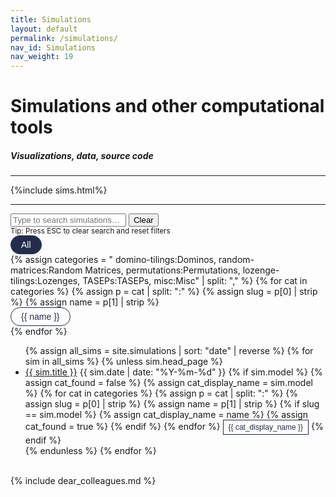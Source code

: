 ```yaml
---
title: Simulations
layout: default
permalink: /simulations/
nav_id: Simulations
nav_weight: 19
---
```


<script defer src="{{ '/assets/js/simulations-search.js' | relative_url }}"></script>

<!-- Container for the entire page content -->
<div class="container mb-5">

<h1 class="my-4">Simulations and other computational tools</h1>
<h5 class="mb-3">Visualizations, data, source code</h5>

<hr>

{%include sims.html%}



<hr>


<!-- Search bar -->
<div id="sim-search-group" class="input-group mb-4">
  <span class="input-group-text" id="sim-search-label">
    <i class="bi bi-search"></i>
  </span>
  <input type="text"
         id="sim-search-input"
         class="form-control"
         placeholder="Type to search simulations…"
         aria-label="Search simulations"
         aria-describedby="sim-search-label">
  <button class="btn btn-outline-secondary" id="sim-search-clear" type="button">Clear</button>
</div>
<small class="text-muted d-none d-md-block mb-3" style="margin-top: -1.5rem;">Tip: Press ESC to clear search and reset filters</small>

<!-- Category buttons -->
<div id="sim-cat-buttons" class="row g-2 mb-4">
  <div class="col-auto">
    <button type="button"
            class="btn btn-sm category-btn active text-nowrap"
            data-category="all">
      All
    </button>
  </div>
  {% assign categories = "
        domino-tilings:Dominos,
        random-matrices:Random Matrices,
        permutations:Permutations,
        lozenge-tilings:Lozenges,
        TASEPs:TASEPs,
        misc:Misc" | split: "," %}
  {% for cat in categories %}
    {% assign p = cat | split: ":" %}
    {% assign slug = p[0] | strip %}
    {% assign name = p[1] | strip %}
    <div class="col-auto">
      <button type="button"
              class="btn btn-sm category-btn text-nowrap"
              data-category="{{ slug }}">
        {{ name }}
      </button>
    </div>
  {% endfor %}
</div>

<!-- Complete simulations list -->
<ul id="simulations-list" class="list-group list-group-flush">
  {% assign all_sims = site.simulations | sort: "date" | reverse %}
  {% for sim in all_sims %}
    {% unless sim.head_page %}
    <li class="list-group-item d-flex justify-content-between align-items-center"
        data-title="{{ sim.title | downcase | escape }}"
        data-category="{{ sim.model | default: 'uncategorised' }}">
      <div>
        <a href="{{ sim.url }}" class="fw-bold">{{ sim.title }}</a>
        <span class="text-muted ms-2">{{ sim.date | date: "%Y-%m-%d" }}</span>
        {% if sim.model %}
          {% assign cat_found = false %}
          {% assign cat_display_name = sim.model %}
          {% for cat in categories %}
            {% assign p = cat | split: ":" %}
            {% assign slug = p[0] | strip %}
            {% assign name = p[1] | strip %}
            {% if slug == sim.model %}
              {% assign cat_display_name = name %}
              {% assign cat_found = true %}
            {% endif %}
          {% endfor %}
          <button type="button"
                  class="badge badge-outline-uva ms-2 clickable-tag"
                  data-category="{{ sim.model }}"
                  style="border: 1px solid #232D4B; cursor: pointer;">
            {{ cat_display_name }}
          </button>
        {% endif %}
      </div>
    </li>
    {% endunless %}
  {% endfor %}
</ul>
<!-- =========================================================== -->

<br>
{% include dear_colleagues.md %}

<style>
/* Category filter buttons */
.category-btn {
  color: #232D4B; /* UVA Blue */
  background-color: transparent;
  border: 1px solid #232D4B;
  padding: 0.375rem 1rem;
  font-size: 0.875rem;
  font-weight: 500;
  border-radius: 2rem;
  transition: all 0.2s ease;
}

.category-btn:hover {
  color: #fff;
  background-color: #232D4B;
  border-color: #232D4B;
  transform: translateY(-1px);
  box-shadow: 0 2px 4px rgba(35, 45, 75, 0.15);
}

.category-btn.active {
  color: #fff;
  background-color: #232D4B; /* UVA Blue */
  border-color: #232D4B;
  box-shadow: 0 2px 4px rgba(35, 45, 75, 0.15);
}

/* Model type badges */
.badge-outline-uva {
  color: #232D4B; /* UVA Blue */
  background-color: transparent;
  border: 1px solid #232D4B;
  font-weight: normal;
  padding: 0.25rem 0.5rem;
  font-size: 0.75rem;
  transition: all 0.2s ease;
}

.badge-outline-uva:hover {
  color: #fff;
  background-color: #232D4B;
  transform: translateY(-1px);
}

/* Responsive spacing for small screens */
@media (max-width: 576px) {
  #sim-cat-buttons {
    gap: 0.5rem !important;
  }
  .category-btn {
    padding: 0.25rem 0.75rem;
    font-size: 0.8125rem;
  }
}

/* Dark mode styles for category buttons and tags */
[data-theme="dark"] .category-btn {
  color: var(--text-primary);
  background-color: transparent;
  border-color: var(--border-color);
}

[data-theme="dark"] .category-btn:hover {
  color: var(--text-primary);
  background-color: var(--bg-secondary);
  border-color: var(--accent-color);
}

[data-theme="dark"] .category-btn.active {
  color: var(--text-primary);
  background-color: var(--accent-color);
  border-color: var(--accent-color);
}

[data-theme="dark"] .badge-outline-uva {
  color: var(--text-primary);
  background-color: transparent;
  border-color: var(--border-color);
}

[data-theme="dark"] .badge-outline-uva:hover {
  color: var(--text-primary);
  background-color: var(--accent-color);
  border-color: var(--accent-color);
}
</style>

</div><!-- /.container -->
